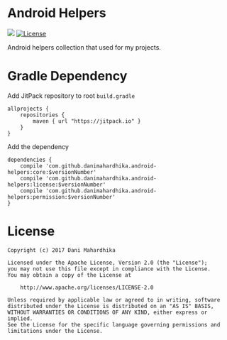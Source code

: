 # Android Helpers
[![](https://jitpack.io/v/danimahardhika/android-helpers.svg)](https://jitpack.io/#danimahardhika/android-helpers) [![License](https://img.shields.io/badge/License-Apache%202.0-blue.svg)](https://opensource.org/licenses/Apache-2.0) 

Android helpers collection that used for my projects.

# Gradle Dependency
Add JitPack repository to root ```build.gradle```
```Gradle
allprojects {
    repositories {
        maven { url "https://jitpack.io" }
    }
}
```
Add the dependency
```Gradle
dependencies {
    compile 'com.github.danimahardhika.android-helpers:core:$versionNumber'
    compile 'com.github.danimahardhika.android-helpers:license:$versionNumber'
    compile 'com.github.danimahardhika.android-helpers:permission:$versionNumber'
}
```

# License
```
Copyright (c) 2017 Dani Mahardhika

Licensed under the Apache License, Version 2.0 (the "License");
you may not use this file except in compliance with the License.
You may obtain a copy of the License at

    http://www.apache.org/licenses/LICENSE-2.0

Unless required by applicable law or agreed to in writing, software
distributed under the License is distributed on an "AS IS" BASIS,
WITHOUT WARRANTIES OR CONDITIONS OF ANY KIND, either express or implied.
See the License for the specific language governing permissions and
limitations under the License.
```
